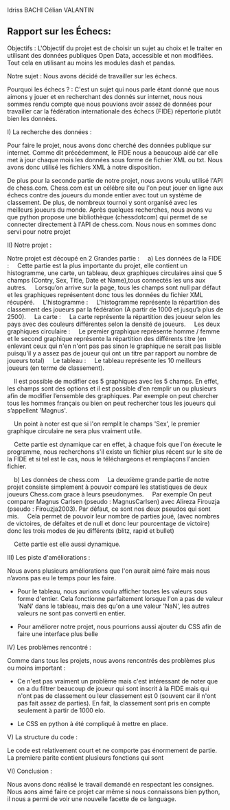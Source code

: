 Idriss BACHI
Célian VALANTIN

## Rapport sur les Échecs:  

Objectifs : L'Objectif du projet est de choisir un sujet au choix et le traiter en utilisant des données publiques Open Data, accessible et non modifiées. Tout cela en utilisant au moins les modules dash et pandas.

Notre sujet : Nous avons décidé de travailler sur les échecs.

Pourquoi les échecs ? : C'est un sujet qui nous parle étant donné que nous aimons y jouer et en recherchant des donnés sur internet, nous nous sommes rendu compte que nous pouvions avoir assez de données pour travailler car la fédération internationale des échecs (FIDE) répertorie plutôt bien les données.



I) La recherche des données : 

Pour faire le projet, nous avons donc cherché des données publique sur internet. Comme dit précédemment, le FIDE nous a beaucoup aidé car elle met à jour chaque mois les données sous forme de fichier XML ou txt. Nous avons donc utilisé les fichiers XML à notre disposition.

De plus pour la seconde partie de notre projet, nous avons voulu utilisé l'API de chess.com. Chess.com est un célébre site ou l'on peut jouer en ligne aux échecs contre des joueurs du monde entier avec tout un système de classement. De plus, de nombreux tournoi y sont organisé avec les meilleurs joueurs du monde. Après quelques recherches, nous avons vu que python propose une bibliothèque (chessdotcom) qui permet de se connecter directement à l'API de chess.com. Nous nous en sommes donc servi pour notre projet



II) Notre projet :

Notre projet est découpé en 2 Grandes partie :
    a) Les données de la FIDE : 
    Cette partie est la plus importante du projet, elle contient un histogramme, une carte, un tableau, deux graphiques circulaires ainsi que 5 champs (Contry, Sex, Title, Date et Name),tous connectés les uns aux autres.
    Lorsqu’on arrive sur la page, tous les champs sont null par défaut et les graphiques représentent donc tous les données du fichier XML récupéré.
    L'histogramme :
    L'histogramme représente la répartition des classement des joueurs par la fédération (A partir de 1000 et jusqu’à plus de 2500). 
    La carte : 
    La carte représente la répartition des joueur selon les pays avec des couleurs différentes selon la densité de joueurs.
    Les deux graphiques circulaire :
    Le premier graphique représente homme / femme et le second graphique représente la répartition des différents titre (en enlevant ceux qui n'en n'ont pas pas sinon le graphique ne serait pas lisible puisqu'il y a assez pas de joueur qui ont un titre par rapport au nombre de joueurs total)
    Le tableau : 
    Le tableau représente les 10 meilleurs joueurs (en terme de classement).

    Il est possible de modifier ces 5 graphiques avec les 5 champs. En effet, les champs sont des options et il est possible d'en remplir un ou plusieurs afin de modifier l’ensemble des graphiques. Par exemple on peut chercher tous les hommes français ou bien on peut rechercher tous les joueurs qui s’appellent 'Magnus'.

    Un point à noter est que si l'on remplit le champs 'Sex', le premier graphique circulaire ne sera plus vraiment utile.

    Cette partie est dynamique car en effet, à chaque fois que l'on éxecute le programme, nous recherchons s'il existe un fichier plus récent sur le site de la FIDE et si tel est le cas, nous le téléchargeons et remplaçons l'ancien fichier.

    b) Les données de chess.com
    La deuxième grande partie de notre projet consiste simplement à pouvoir comparé les statistiques de deux joueurs Chess.com grace à leurs pseudonymes.
    Par exemple On peut comparer Magnus Carlsen (pseudo : MagnusCarlsen) avec Alireza Firouzja (pseudo : Firouzja2003). Par défaut, ce sont nos deux pseudos qui sont mis.
    Cela permet de pouvoir leur nombre de parties joué, (avec nombres de victoires, de défaites et de null et donc leur pourcentage de victoire) donc les trois modes de jeu différents (blitz, rapid et bullet)

    Cette partie est elle aussi dynamique.



III) Les piste d'améliorations :

Nous avons plusieurs améliorations que l'on aurait aimé faire mais nous n’avons pas eu le temps pour les faire.

- Pour le tableau, nous aurions voulu afficher toutes les valeurs sous forme d'entier. Cela fonctionne parfaitement lorsque l'on a pas de valeur 'NaN' dans le tableau, mais des qu'on a une valeur 'NaN', les autres valeurs ne sont pas converti en entier.

- Pour améliorer notre projet, nous pourrions aussi ajouter du CSS afin de faire une interface plus belle



IV) Les problèmes rencontré : 

Comme dans tous les projets, nous avons rencontrés des problèmes plus ou moins important : 

- Ce n'est pas vraiment un problème mais c'est intéressant de noter que on a du filtrer beaucoup de joueur qui sont inscrit à la FIDE mais qui n'ont pas de classement ou leur classement est 0 (souvent car il n'ont pas fait assez de parties). En fait, la classement sont pris en compte seulement à partir de 1000 elo.

- Le CSS en python à été compliqué à mettre en place.


V) La structure du code :

Le code est relativement court et ne comporte pas énormement de partie.
La premiere parite contient plusieurs fonctions qui sont 


VI) Conclusion :

Nous avons donc réalisé le travail demandé en respectant les consignes. Nous aons aimé faire ce projet car même si nous connaissons bien python, il nous a permi de voir une nouvelle facette de ce language.
